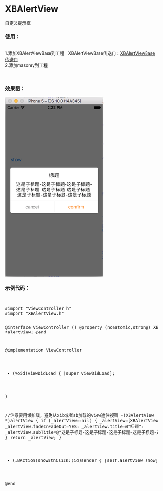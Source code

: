 # XBAlertView
自定义提示框

### 使用：
<br/>1.添加XBAlertViewBase到工程，XBAlertViewBase传送门：[XBAlertViewBase传送门](https://github.com/huisedediao/XBAlertViewBase)
<br/>2.添加masonry到工程

<br/>

### 效果图：
![image](https://github.com/huisedediao/XBAlertView/raw/master/show.png)<br/>

### 示例代码：
<br>
<pre>
#import "ViewController.h"
#import "XBAlertView.h"

@interface ViewController ()
@property (nonatomic,strong) XBAlertView *alertView;
@end

@implementation ViewController

- (void)viewDidLoad {
    [super viewDidLoad];
    

}

//注意要用懒加载，避免从xib或者sb加载的view遮住视图
-(XBAlertView *)alertView
{
    if (_alertView==nil)
    {
        _alertView=[XBAlertView alertView];
        _alertView.fadeInFadeOut=YES;
        _alertView.title=@"标题";
        _alertView.subTitle=@"这是子标题-这是子标题-这是子标题-这是子标题-这是子标题-这是子标题-这是子标题-这是子标题-这是子标题";
    }
    return _alertView;
}

- (IBAction)showBtnClick:(id)sender {
    [self.alertView show];
}

@end
</pre>
